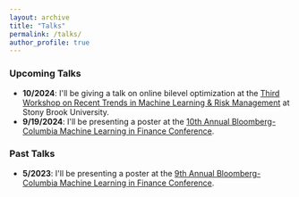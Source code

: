 ```yaml
---
layout: archive
title: "Talks"
permalink: /talks/
author_profile: true
---
```


### Upcoming Talks
- **10/2024**: I'll be giving a talk on online bilevel optimization at the [Third Workshop on Recent Trends in Machine Learning & Risk Management](https://uryasev.ams.stonybrook.edu/index.php/workshop-2024/) at Stony Brook University.
- **9/19/2024**: I'll be presenting a poster at the [10th Annual Bloomberg-Columbia Machine Learning in Finance Conference](https://cfe.columbia.edu/events/10th-annual-bloomberg-columbia-machine-learning-finance-conference-2024).



### Past Talks
- **5/2023**: I'll be presenting a poster at the [9th Annual Bloomberg-Columbia Machine Learning in Finance Conference](https://cfe.columbia.edu/events/9th-annual-bloomberg-columbia-machine-learning-finance-workshop-2023).
